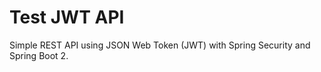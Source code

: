 # Test JWT API

Simple REST API using JSON Web Token (JWT) with Spring Security and Spring Boot 2.



 